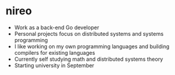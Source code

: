 # nireo

- Work as a back-end Go developer
- Personal projects focus on distributed systems and systems programming
- I like working on my own programming languages and building compilers for existing languages
- Currently self studying math and distributed systems theory
- Starting university in September
